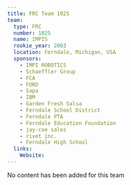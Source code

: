 ```yaml
---
title: FRC Team 1025
team:
  type: FRC
  number: 1025
  name: IMPIS
  rookie_year: 2003
  location: Ferndale, Michigan, USA
  sponsors:
    - IMPI ROBOTICS
    - Schaeffler Group
    - FCA
    - FORD
    - Sapa
    - IBM
    - Garden Fresh Salsa
    - Ferndale School District
    - Ferndale PTA
    - Ferndale Education Foundation
    - jay-cee sales
    - rivet inc.
    - Ferndale High School
  links:
    Website: 
---
```

No content has been added for this team
